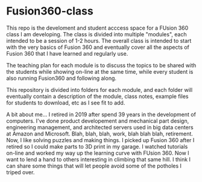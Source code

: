 # Fusion360-class

This repo is the develoment and student acccess space for a FUsion 360 class I am developing. The class is divided into multiple "modules", each intended to be a session of 1-2 hours.  The overall class is intended to start with the very basics of Fusion 360 and eventually cover all the aspects of Fusion 360 that I have learned and regularly use.

The teaching plan for each module is to discuss the topics to be shared with the students while showing on-line at the same time, while every student is also running Fusion360 and following along. 

This repository is divided into folders for each module, and each folder will eventually contain a description of the module, class notes, example files for students to download, etc as I see fit to add.


A bit about me... I retired in 2019 after spend 39 years in the development of computers. I've done product developement and mechanical part design, engineering management, and architected servers used in big data centers at Amazon and Microsoft. Blah, blah, blah, work, blah blah blah, retirement. Now, I like solving puzzles and making things. I picked up Fusion 360 after I retired so I could make parts to 3D print in my garage. I watched tutorials on-line and worked my way up the learning curve with FUsion 360. Now I want to lend a hand to others interesting in climbing that same hill. I think I can share some things that will let people avoid some of the potholes I triped over.
